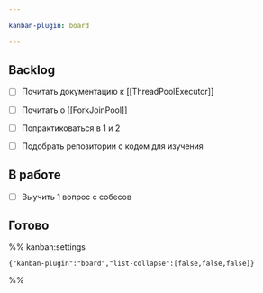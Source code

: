 ```yaml
---

kanban-plugin: board

---
```


## Backlog

- [ ] Почитать документацию к [[ThreadPoolExecutor]]
- [ ] Почитать о [[ForkJoinPool]]
- [ ] Попрактиковаться в 1 и 2
- [ ] Подобрать репозитории с кодом для изучения


## В работе

- [ ] Выучить 1 вопрос с собесов


## Готово





%% kanban:settings
```
{"kanban-plugin":"board","list-collapse":[false,false,false]}
```
%%